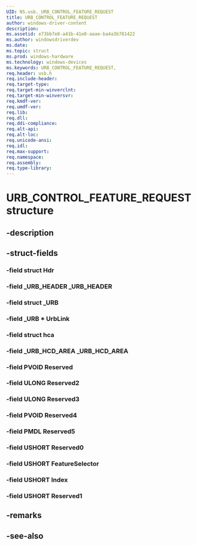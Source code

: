 ```yaml
---
UID: NS.usb._URB_CONTROL_FEATURE_REQUEST
title: URB_CONTROL_FEATURE_REQUEST
author: windows-driver-content
description: 
ms.assetid: e73bb7e8-a41b-41e0-aaae-ba4a3b781422
ms.author: windowsdriverdev
ms.date: 
ms.topic: struct
ms.prod: windows-hardware
ms.technology: windows-devices
ms.keywords: URB_CONTROL_FEATURE_REQUEST, 
req.header: usb.h
req.include-header:
req.target-type:
req.target-min-winverclnt:
req.target-min-winversvr:
req.kmdf-ver:
req.umdf-ver:
req.lib:
req.dll:
req.ddi-compliance:
req.alt-api:
req.alt-loc:
req.unicode-ansi:
req.idl:
req.max-support:
req.namespace:
req.assembly:
req.type-library:
---
```


# URB_CONTROL_FEATURE_REQUEST structure

## -description



## -struct-fields

### -field struct Hdr			
 	
### -field _URB_HEADER _URB_HEADER			
 	
### -field struct _URB			
 	
### -field _URB * UrbLink			
 	
### -field struct hca			
 	
### -field _URB_HCD_AREA _URB_HCD_AREA			
 	
### -field PVOID Reserved			
 	
### -field ULONG Reserved2			
 	
### -field ULONG Reserved3			
 	
### -field PVOID Reserved4			
 	
### -field PMDL Reserved5			
 	
### -field USHORT Reserved0			
 	
### -field USHORT FeatureSelector			
 	
### -field USHORT Index			
 	
### -field USHORT Reserved1			
 	
## -remarks

## -see-also